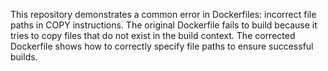 This repository demonstrates a common error in Dockerfiles: incorrect file paths in COPY instructions. The original Dockerfile fails to build because it tries to copy files that do not exist in the build context.  The corrected Dockerfile shows how to correctly specify file paths to ensure successful builds.
